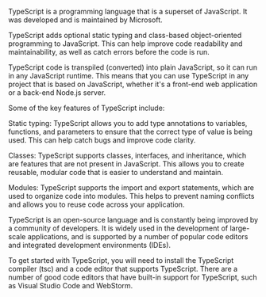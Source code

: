 TypeScript is a programming language that is a superset of JavaScript. It was developed and is maintained by Microsoft.

TypeScript adds optional static typing and class-based object-oriented programming to JavaScript. This can help improve code readability and maintainability, as well as catch errors before the code is run.

TypeScript code is transpiled (converted) into plain JavaScript, so it can run in any JavaScript runtime. This means that you can use TypeScript in any project that is based on JavaScript, whether it's a front-end web application or a back-end Node.js server.

Some of the key features of TypeScript include:

Static typing: TypeScript allows you to add type annotations to variables, functions, and parameters to ensure that the correct type of value is being used. This can help catch bugs and improve code clarity.

Classes: TypeScript supports classes, interfaces, and inheritance, which are features that are not present in JavaScript. This allows you to create reusable, modular code that is easier to understand and maintain.

Modules: TypeScript supports the import and export statements, which are used to organize code into modules. This helps to prevent naming conflicts and allows you to reuse code across your application.

TypeScript is an open-source language and is constantly being improved by a community of developers. It is widely used in the development of large-scale applications, and is supported by a number of popular code editors and integrated development environments (IDEs).

To get started with TypeScript, you will need to install the TypeScript compiler (tsc) and a code editor that supports TypeScript. There are a number of good code editors that have built-in support for TypeScript, such as Visual Studio Code and WebStorm.